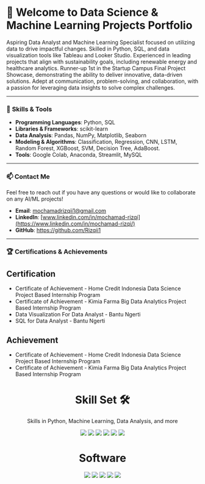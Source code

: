 # 👋 **Welcome to Data Science & Machine Learning Projects Portfolio**

Aspiring Data Analyst and Machine Learning Specialist focused on utilizing data to drive impactful changes. Skilled in Python, SQL, and data visualization tools like Tableau and Looker Studio. Experienced in leading projects that align with sustainability goals, including renewable energy and healthcare analytics. Runner-up 1st in the Startup Campus Final Project Showcase, demonstrating the ability to deliver innovative, data-driven solutions. Adept at communication, problem-solving, and collaboration, with a passion for leveraging data insights to solve complex challenges.

---

### 🌟 **Skills & Tools**

- **Programming Languages**: Python, SQL
- **Libraries & Frameworks**: scikit-learn 
- **Data Analysis**: Pandas, NumPy, Matplotlib, Seaborn
- **Modeling & Algorithms**: Classification, Regression, CNN, LSTM, Random Forest, XGBoost, SVM, Decision Tree, AdaBoost.
- **Tools**: Google Colab, Anaconda, Streamlit, MySQL

---

### 📫 **Contact Me**
Feel free to reach out if you have any questions or would like to collaborate on any AI/ML projects!

- **Email**: mochamadrizqii1@gmail.com
- **LinkedIn**: [www.linkedin.com/in/mochamad-rizqi](https://www.linkedin.com/in/mochamad-rizqi/)
- **GitHub**: https://github.com/Rizqii1

---

### 🏆 **Certifications & Achievements**
## Certification
-	Certificate of Achievement - Home Credit Indonesia Data Science Project Based Internship Program
-	Certificate of Achievement - Kimia Farma Big Data Analytics Project Based Internship Program
-	Data Visualization For Data Analyst - Bantu Ngerti
-	SQL for Data Analyst - Bantu Ngerti


## Achievement
- Certificate of Achievement - Home Credit Indonesia Data Science Project Based Internship Program
- Certificate of Achievement - Kimia Farma Big Data Analytics Project Based Internship Program

<h1 align="center"> Skill Set 🛠</h1>
<p align="center"> Skills in Python, Machine Learning, Data Analysis, and more</p>

<div align="center">

<img src="https://img.shields.io/badge/Python-3670A0?style=for-the-badge&logo=python&logoColor=ffdd54">
<img src="https://img.shields.io/badge/Machine%20Learning-0696D7?style=for-the-badge&logo=tensorflow&logoColor=white">
<img src="https://img.shields.io/badge/Data%20Analysis%20and%20Statistics-4A90E2?style=for-the-badge&logo=scipy&logoColor=white">
<img src="https://img.shields.io/badge/Data%20Visualization-6AB7FF?style=for-the-badge&logo=tableau&logoColor=white">
<img src="https://img.shields.io/badge/SQL-4479A1?style=for-the-badge&logo=mysql&logoColor=white">
<img src="https://img.shields.io/badge/Microsoft%20Office-D83B01?style=for-the-badge&logo=microsoftoffice&logoColor=white">

</div>

<h1 align="center"> Software </h1>

<div align="center">

<img src="https://img.shields.io/badge/Google%20Colab-F9AB00?style=for-the-badge&logo=googlecolab&logoColor=white">
<img src="https://img.shields.io/badge/MySQL-4479A1?style=for-the-badge&logo=mysql&logoColor=white">
<img src="https://img.shields.io/badge/Tableau-E97627?style=for-the-badge&logo=tableau&logoColor=white">
<img src="https://img.shields.io/badge/Google%20Looker%20Studio-4285F4?style=for-the-badge&logo=googleanalytics&logoColor=white">
<img src="https://img.shields.io/badge/Streamlit-FF4B4B?style=for-the-badge&logo=streamlit&logoColor=white">


</div>
